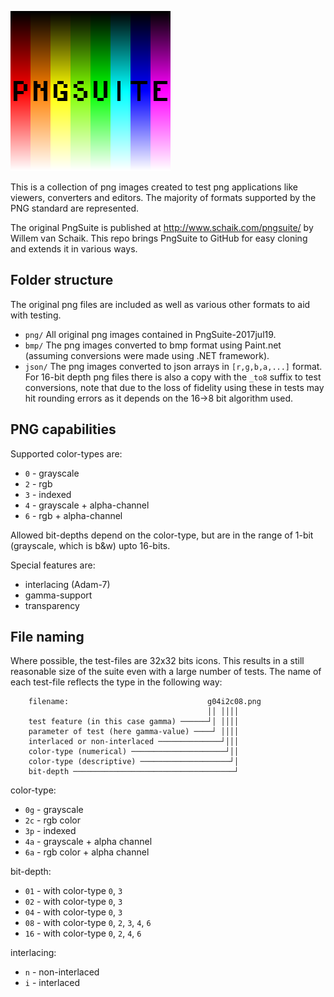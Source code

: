 ![PngSuite](./PngSuite.png)

This is a collection of png images created to test png applications like viewers, converters and editors. The majority of formats supported by the PNG standard are represented.

The original PngSuite is published at http://www.schaik.com/pngsuite/ by Willem van Schaik. This repo brings PngSuite to GitHub for easy cloning and extends it in various ways.


## Folder structure

The original png files are included as well as various other formats to aid with testing.

- `png/` All original png images contained in PngSuite-2017jul19.
- `bmp/` The png images converted to bmp format using Paint.net (assuming conversions were made using .NET framework).
- `json/` The png images converted to json arrays in `[r,g,b,a,...]` format. For 16-bit depth png files there is also a copy with the `_to8` suffix to test conversions, note that due to the loss of fidelity using these in tests may hit rounding errors as it depends on the 16->8 bit algorithm used.


## PNG capabilities

Supported color-types are:

- `0` - grayscale
- `2` - rgb
- `3` - indexed
- `4` - grayscale + alpha-channel
- `6` - rgb + alpha-channel

Allowed bit-depths depend on the color-type, but are in the range of 1-bit (grayscale, which is b&w) upto 16-bits.

Special features are:

- interlacing (Adam-7)
- gamma-support
- transparency


## File naming

Where possible, the test-files are 32x32 bits icons. This results in a still reasonable size of the suite even with a large number of tests. The name of each test-file reflects the type in the following way:

```
    filename:                               g04i2c08.png
                                            ││ ││││
    test feature (in this case gamma) ──────┘│ ││││
    parameter of test (here gamma-value) ────┘ ││││
    interlaced or non-interlaced ──────────────┘│││
    color-type (numerical) ─────────────────────┘││
    color-type (descriptive) ────────────────────┘│
    bit-depth ────────────────────────────────────┘
```
    
color-type:
- `0g` - grayscale
- `2c` - rgb color
- `3p` - indexed
- `4a` - grayscale + alpha channel
- `6a` - rgb color + alpha channel

bit-depth:
- `01` - with color-type `0`, `3`
- `02` - with color-type `0`, `3`
- `04` - with color-type `0`, `3`
- `08` - with color-type `0`, `2`, `3`, `4`, `6`
- `16` - with color-type `0`, `2`, `4`, `6`

interlacing:
- `n` - non-interlaced
- `i` - interlaced
